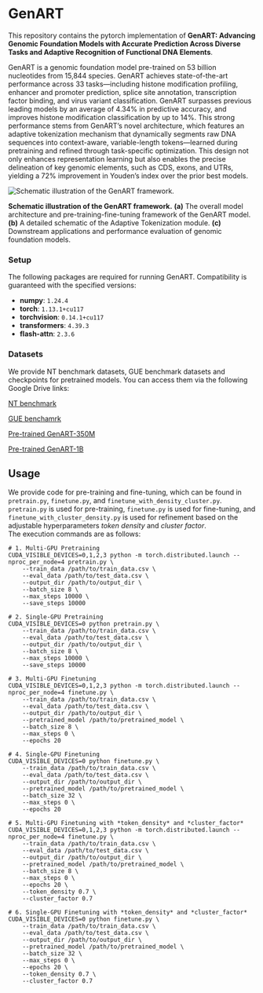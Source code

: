 # GenART

This repository contains the pytorch implementation of **GenART: Advancing Genomic Foundation Models with Accurate Prediction Across Diverse Tasks and Adaptive Recognition of Functional DNA Elements**. 

GenART is a genomic foundation model pre-trained on 53 billion nucleotides from 15,844 species. GenART achieves state-of-the-art performance across 33 tasks—including histone modification profiling, enhancer and promoter prediction, splice site annotation, transcription factor binding, and virus variant classification. GenART surpasses previous leading models by an average of 4.34% in predictive accuracy, and improves histone modification classification by up to 14%. This strong performance stems from GenART’s novel architecture, which features an adaptive tokenization mechanism that dynamically segments raw DNA sequences into context-aware, variable-length tokens—learned during pretraining and refined through task-specific optimization. This design not only enhances representation learning but also enables the precise delineation of key genomic elements, such as CDS, exons, and UTRs, yielding a 72% improvement in Youden’s index over the prior best models.

![Schematic illustration of the GenART framework.](GenART.png)

**Schematic illustration of the GenART framework.** **(a)** The overall model architecture and pre-training-fine-tuning framework of the GenART model. **(b)** A detailed schematic of the Adaptive Tokenization module. **(c)** Downstream applications and performance evaluation of genomic foundation models.

### Setup

The following packages are required for running GenART. Compatibility is guaranteed with the specified versions:
- **numpy**: `1.24.4`
- **torch**: `1.13.1+cu117`
- **torchvision**: `0.14.1+cu117`
- **transformers**: `4.39.3`
- **flash-attn**: `2.3.6`

### Datasets

We provide NT benchmark datasets, GUE benchmark datasets and checkpoints for pretrained models. You can access them via the following Google Drive links:

[NT benchmark](https://drive.google.com/file/d/157BG11p2WhkqTeuI_M64GCw4zk0llOtf/view?usp=drive_link)

[GUE benchamrk](https://drive.google.com/file/d/12vnW_3Ksyzow6G3CgCuVAp_MwcRKMJsZ/view?usp=drive_link)

[Pre-trained GenART-350M](https://drive.google.com/file/d/13g0iPhA_0TRsKiR0DX2l_U-wI3n8uE4H/view?usp=drive_link)

[Pre-trained GenART-1B](https://drive.google.com/file/d/1yKlnw6fRFgKCLhijEIKlMVe0ofl_WfU7/view?usp=drive_link)


## Usage

We provide code for pre-training and fine-tuning, which can be found in `pretrain.py`, `finetune.py`, and `finetune_with_density_cluster.py`. `pretrain.py` is used for pre-training, `finetune.py` is used for fine-tuning, and `finetune_with_cluster_density.py` is used for refinement based on the adjustable hyperparameters *token density* and *cluster factor*.  
The execution commands are as follows:

```shell
# 1. Multi-GPU Pretraining
CUDA_VISIBLE_DEVICES=0,1,2,3 python -m torch.distributed.launch --nproc_per_node=4 pretrain.py \
    --train_data /path/to/train_data.csv \
    --eval_data /path/to/test_data.csv \
    --output_dir /path/to/output_dir \
    --batch_size 8 \
    --max_steps 10000 \
    --save_steps 10000

# 2. Single-GPU Pretraining
CUDA_VISIBLE_DEVICES=0 python pretrain.py \
    --train_data /path/to/train_data.csv \
    --eval_data /path/to/test_data.csv \
    --output_dir /path/to/output_dir \
    --batch_size 8 \
    --max_steps 10000 \
    --save_steps 10000  

# 3. Multi-GPU Finetuning  
CUDA_VISIBLE_DEVICES=0,1,2,3 python -m torch.distributed.launch --nproc_per_node=4 finetune.py \
    --train_data /path/to/train_data.csv \
    --eval_data /path/to/test_data.csv \
    --output_dir /path/to/output_dir \
    --pretrained_model /path/to/pretrained_model \
    --batch_size 8 \
    --max_steps 0 \
    --epochs 20

# 4. Single-GPU Finetuning  
CUDA_VISIBLE_DEVICES=0 python finetune.py \
    --train_data /path/to/train_data.csv \
    --eval_data /path/to/test_data.csv \
    --output_dir /path/to/output_dir \
    --pretrained_model /path/to/pretrained_model \
    --batch_size 32 \
    --max_steps 0 \
    --epochs 20

# 5. Multi-GPU Finetuning with *token_density* and *cluster_factor*
CUDA_VISIBLE_DEVICES=0,1,2,3 python -m torch.distributed.launch --nproc_per_node=4 finetune.py \
    --train_data /path/to/train_data.csv \
    --eval_data /path/to/test_data.csv \
    --output_dir /path/to/output_dir \
    --pretrained_model /path/to/pretrained_model \
    --batch_size 8 \
    --max_steps 0 \
    --epochs 20 \
    --token_density 0.7 \
    --cluster_factor 0.7

# 6. Single-GPU Finetuning with *token_density* and *cluster_factor*
CUDA_VISIBLE_DEVICES=0 python finetune.py \
    --train_data /path/to/train_data.csv \
    --eval_data /path/to/test_data.csv \
    --output_dir /path/to/output_dir \
    --pretrained_model /path/to/pretrained_model \
    --batch_size 32 \
    --max_steps 0 \
    --epochs 20 \
    --token_density 0.7 \
    --cluster_factor 0.7
```
